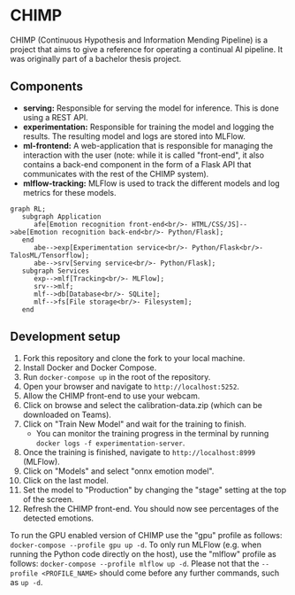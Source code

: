 # CHIMP
CHIMP (Continuous Hypothesis and Information Mending Pipeline) is a project that aims to give a reference for operating a continual AI pipeline. It was originally part of a bachelor thesis project.

## Components
- **serving:** Responsible for serving the model for inference. This is done using a REST API.
- **experimentation:** Responsible for training the model and logging the results. The resulting model and logs are stored into MLFlow.
- **ml-frontend:** A web-application that is responsible for managing the interaction with the user (note: while it is called "front-end", it also contains a back-end component in the form of a Flask API that communicates with the rest of the CHIMP system).
- **mlflow-tracking:** MLFlow is used to track the different models and log metrics for these models.

```mermaid
graph RL;
   subgraph Application
      afe[Emotion recognition front-end<br/>- HTML/CSS/JS]-->abe[Emotion recognition back-end<br/>- Python/Flask];
   end
      abe-->exp[Experimentation service<br/>- Python/Flask<br/>- TalosML/Tensorflow];
      abe-->srv[Serving service<br/>- Python/Flask];
   subgraph Services
      exp-->mlf[Tracking<br/>- MLFlow];
      srv-->mlf;
      mlf-->db[Database<br/>- SQLite];
      mlf-->fs[File storage<br/>- Filesystem];
   end
```

## Development setup
1. Fork this repository and clone the fork to your local machine.
2. Install Docker and Docker Compose.
3. Run `docker-compose up` in the root of the repository.
4. Open your browser and navigate to `http://localhost:5252`.
5. Allow the CHIMP front-end to use your webcam.
6. Click on browse and select the calibration-data.zip (which can be downloaded on Teams).
7. Click on "Train New Model" and wait for the training to finish.
   - You can monitor the training progress in the terminal by running `docker logs -f experimentation-server`.
8. Once the training is finished, navigate to `http://localhost:8999` (MLFlow).
9. Click on "Models" and select "onnx emotion model".
10. Click on the last model.
11. Set the model to "Production" by changing the "stage" setting at the top of the screen.
12. Refresh the CHIMP front-end. You should now see percentages of the detected emotions.

To run the GPU enabled version of CHIMP use the "gpu" profile as follows: `docker-compose --profile gpu up -d`. To only run MLFlow (e.g. when running the Python code directly on the host), use the "mlflow" profile as follows: `docker-compose --profile mlflow up -d`. Please not that the `--profile <PROFILE_NAME>` should come before any further commands, such as `up -d`.
